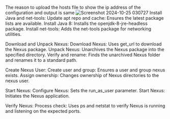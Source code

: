 The reason to upload the hosts file to show the ip address of the configuration and output is same
![Screenshot 2024-10-25 030727](https://github.com/user-attachments/assets/dd298a39-068a-4676-b449-afaaad7931f5)
Install Java and net-tools:
Update apt repo and cache: Ensures the latest package lists are available.
Install Java 8: Installs the openjdk-8-jre-headless package.
Install net-tools: Adds the net-tools package for networking utilities.

Download and Unpack Nexus:
Download Nexus: Uses get_url to download the Nexus package.
Unpack Nexus: Unarchives the Nexus package into the specified directory.
Verify and rename: Finds the unarchived Nexus folder and renames it to a standard path.

Create Nexus User:
Create user and group: Ensures a user and group nexus exists.
Assign ownership: Changes ownership of Nexus directories to the nexus user.

Start Nexus:
Configure Nexus: Sets the run_as_user parameter.
Start Nexus: Initiates the Nexus application.

Verify Nexus:
Process check: Uses ps and netstat to verify Nexus is running and listening on the expected ports.
